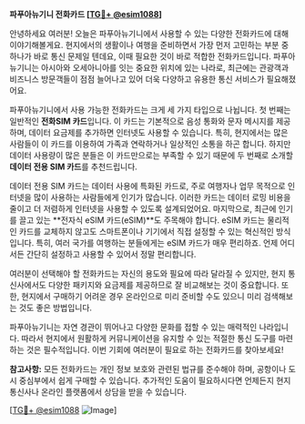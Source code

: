 **파푸아뉴기니 전화카드 [[TG💪+ @esim1088](https://t.me/s/esim1088)]**

안녕하세요 여러분! 오늘은 파푸아뉴기니에서 사용할 수 있는 다양한 전화카드에 대해 이야기해볼게요. 현지에서의 생활이나 여행을 준비하면서 가장 먼저 고민하는 부분 중 하나가 바로 통신 문제일 텐데요, 이때 필요한 것이 바로 적합한 전화카드입니다. 파푸아뉴기니는 아시아와 오세아니아를 잇는 중요한 위치에 있는 나라로, 최근에는 관광객과 비즈니스 방문객들이 점점 늘어나고 있어 더욱 다양하고 유용한 통신 서비스가 필요해졌어요.

파푸아뉴기니에서 사용 가능한 전화카드는 크게 세 가지 타입으로 나뉩니다. 첫 번째는 일반적인 **전화SIM 카드**입니다. 이 카드는 기본적으로 음성 통화와 문자 메시지를 제공하며, 데이터 요금제를 추가하면 인터넷도 사용할 수 있습니다. 특히, 현지에서는 많은 사람들이 이 카드를 이용하여 가족과 연락하거나 일상적인 소통을 하곤 합니다. 하지만 데이터 사용량이 많은 분들은 이 카드만으로는 부족할 수 있기 때문에 두 번째로 소개할 **데이터 전용 SIM 카드**를 추천드립니다.

데이터 전용 SIM 카드는 데이터 사용에 특화된 카드로, 주로 여행자나 업무 목적으로 인터넷을 많이 사용하는 사람들에게 인기가 많습니다. 이러한 카드는 데이터 로밍 비용을 줄이고 더 저렴하게 인터넷을 사용할 수 있도록 설계되었어요. 마지막으로, 최근에 인기를 끌고 있는 **전자식 eSIM 카드(eSIM)**도 주목해야 합니다. eSIM 카드는 물리적인 카드를 교체하지 않고도 스마트폰이나 기기에서 직접 설정할 수 있는 혁신적인 방식입니다. 특히, 여러 국가를 여행하는 분들에게는 eSIM 카드가 매우 편리하죠. 언제 어디서든 간단히 설정하고 사용할 수 있어서 정말 편리합니다.

여러분이 선택해야 할 전화카드는 자신의 용도와 필요에 따라 달라질 수 있지만, 현지 통신사에서도 다양한 패키지와 요금제를 제공하므로 잘 비교해보는 것이 중요합니다. 또한, 현지에서 구매하기 어려운 경우 온라인으로 미리 준비할 수도 있으니 미리 검색해보는 것도 좋은 방법입니다.

파푸아뉴기니는 자연 경관이 뛰어나고 다양한 문화를 접할 수 있는 매력적인 나라입니다. 따라서 현지에서 원활하게 커뮤니케이션을 유지할 수 있는 적절한 통신 도구를 마련하는 것은 필수적입니다. 이번 기회에 여러분이 필요로 하는 전화카드를 찾아보세요!

**참고사항:** 모든 전화카드는 개인 정보 보호와 관련된 법규를 준수해야 하며, 공항이나 도시 중심부에서 쉽게 구매할 수 있습니다. 추가적인 도움이 필요하시다면 언제든지 현지 통신사나 온라인 플랫폼에서 상담을 받을 수 있습니다.

[[TG💪+ @esim1088](https://t.me/s/esim1088) ![Image](https://i.postimg.cc/Y0z9fWf4/image.png)]